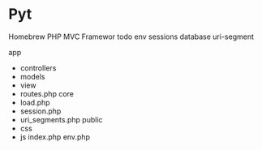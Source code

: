 # Pyt

Homebrew PHP MVC Framewor
todo
env
sessions
database
uri-segment

app
- controllers
- models
- view
- routes.php 
core
- load.php 
- session.php
- uri_segments.php 
public
- css
- js 
index.php
env.php

